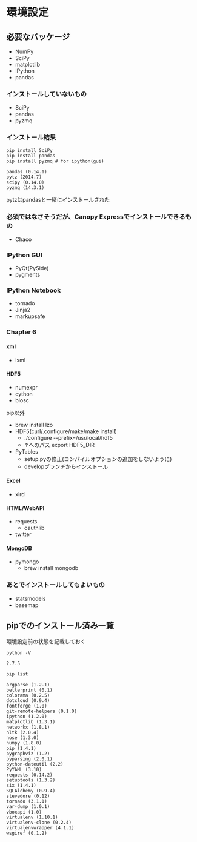 # 環境設定

## 必要なパッケージ
* NumPy
* SciPy
* matplotlib
* IPython
* pandas

### インストールしていないもの
* SciPy
* pandas
* pyzmq

### インストール結果
```
pip install SciPy
pip install pandas
pip install pyzmq # for ipython(gui)
```

```
pandas (0.14.1)
pytz (2014.7)
scipy (0.14.0)
pyzmq (14.3.1)
```

pytzはpandasと一緒にインストールされた

### 必須ではなさそうだが、Canopy Expressでインストールできるもの
* Chaco

### IPython GUI
* PyQt(PySide)
* pygments

### IPython Notebook
* tornado
* Jinja2
* markupsafe

### Chapter 6
#### xml
* lxml

#### HDF5
* numexpr
* cython
* blosc

pip以外

* brew install lzo
* HDF5(curl/.configure/make/make install)
    * ./configure --prefix=/usr/local/hdf5
    * ↑へのパス export HDF5_DIR
* PyTables
    * setup.pyの修正(コンパイルオプションの追加をしないように)
    * developブランチからインストール

#### Excel
* xlrd

#### HTML/WebAPI
* requests
    * oauthlib
* twitter

#### MongoDB
* pymongo
    * brew install mongodb

### あとでインストールしてもよいもの
* statsmodels
* basemap

## pipでのインストール済み一覧

環境設定前の状態を記載しておく

`python -V`

```
2.7.5
```

`pip list`

```
argparse (1.2.1)
betterprint (0.1)
colorama (0.2.5)
dotcloud (0.9.4)
fontforge (1.0)
git-remote-helpers (0.1.0)
ipython (1.2.0)
matplotlib (1.3.1)
networkx (1.8.1)
nltk (2.0.4)
nose (1.3.0)
numpy (1.8.0)
pip (1.4.1)
pygraphviz (1.2)
pyparsing (2.0.1)
python-dateutil (2.2)
PyYAML (3.10)
requests (0.14.2)
setuptools (1.3.2)
six (1.4.1)
SQLAlchemy (0.9.4)
stevedore (0.12)
tornado (3.1.1)
var-dump (1.0.1)
vboxapi (1.0)
virtualenv (1.10.1)
virtualenv-clone (0.2.4)
virtualenvwrapper (4.1.1)
wsgiref (0.1.2)
```
